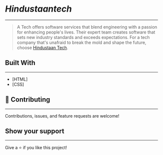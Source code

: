 # ***Hindustaantech***
---

> A Tech offers software services that blend engineering with a passion for enhancing people's lives. Their expert team creates software that sets new industry standards and exceeds expectations. For a tech company that's unafraid to break the mold and shape the future, choose [Hindustaan Tech](https://hindustaan.tech/ "Hindustaan Tech").


## Built With
---

* [HTML]
* [CSS]

## 🤝 Contributing
---

Contributions, issues, and feature requests are welcome!

## Show your support
___

Give a ⭐️ if you like this project!

